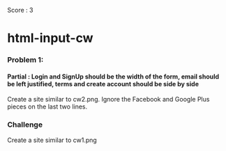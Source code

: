 Score : 3
# html-input-cw

### Problem 1:
#### Partial : Login and SignUp should be the width of the form, email should be left justified, terms and create account should be side by side 
Create a site similar to cw2.png. Ignore the Facebook and Google Plus pieces on the last two lines.

### Challenge
Create a site similar to cw1.png
